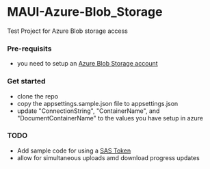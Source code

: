 # MAUI-Azure-Blob_Storage
Test Project for Azure Blob storage access

### Pre-requisits
- you need to setup an [Azure Blob Storage account](https://learn.microsoft.com/en-us/azure/storage/blobs/storage-blob-dotnet-get-started)

### Get started
- clone the repo
- copy the appsettings.sample.json file to appsettings.json
- update "ConnectionString", "ContainerName", and "DocumentContainerName" to the values you have setup in azure

### TODO
- Add sample code for using a [SAS Token](https://learn.microsoft.com/en-us/azure/storage/blobs/storage-blob-dotnet-get-started#authorize-with-a-sas-token)
- allow for simultaneous uploads amd download progress updates

